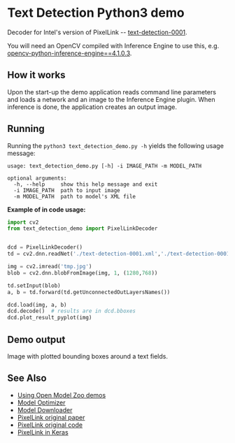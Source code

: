 # Text Detection Python3 demo

Decoder for Intel's version of PixelLink -- [text-detection-0001](https://github.com/opencv/open_model_zoo/blob/2019/intel_models/text-detection-0001/description/text-detection-0001.md).

You will need an OpenCV compiled with Inference Engine to use this, e.g. [opencv-python-inference-engine==4.1.0.3](https://pypi.org/project/opencv-python-inference-engine/4.1.0.3/).

## How it works

Upon the start-up the demo application reads command line parameters and loads a network and an image to the Inference Engine plugin. When inference is done, the application creates an output image.

## Running

Running the `python3 text_detection_demo.py -h` yields the following usage message:

```
usage: text_detection_demo.py [-h] -i IMAGE_PATH -m MODEL_PATH

optional arguments:
  -h, --help     show this help message and exit
  -i IMAGE_PATH  path to input image
  -m MODEL_PATH  path to model's XML file
```

**Example of in code usage:**

```python
import cv2
from text_detection_demo import PixelLinkDecoder


dcd = PixelLinkDecoder()
td = cv2.dnn.readNet('./text-detection-0001.xml','./text-detection-0001.bin')

img = cv2.imread('tmp.jpg')
blob = cv2.dnn.blobFromImage(img, 1, (1280,768))

td.setInput(blob)
a, b = td.forward(td.getUnconnectedOutLayersNames())

dcd.load(img, a, b)
dcd.decode()  # results are in dcd.bboxes
dcd.plot_result_pyplot(img)
```

## Demo output

Image with plotted bounding boxes around a text fields.

## See Also

* [Using Open Model Zoo demos](https://github.com/opencv/open_model_zoo/tree/2019/demos/README.md)
* [Model Optimizer](https://docs.openvinotoolkit.org/2019_R1/_docs_MO_DG_Deep_Learning_Model_Optimizer_DevGuide.html)
* [Model Downloader](https://github.com/opencv/open_model_zoo/tree/2019/model_downloader)
* [PixelLink original paper](https://arxiv.org/pdf/1801.01315.pdf)
* [PixelLink original code](https://github.com/ZJULearning/pixel_link)
* [PixelLink in Keras](https://github.com/opconty/pixellink_keras)
